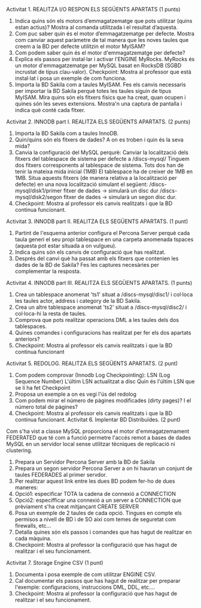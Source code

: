 Activitat 1. REALITZA I/O RESPON ELS SEGÜENTS APARTATS (1 punts)

1. Indica quins són els motors d’emmagatzematge que pots utilitzar (quins estan actius)? Mostra al comanda utilitzada i el resultat d’aquesta.
2. Com puc saber quin és el motor d’emmagatzematge per defecte. Mostra com canviar aquest paràmetre de tal manera que les noves taules que creem a la BD per defecte utilitzin el motor MyISAM?
3. Com podem saber quin és el motor d'emmagatzematge per defecte?
4. Explica els passos per instal·lar i activar l'ENGINE MyRocks. MyRocks és un motor d'emmagatzematge per MySQL basat en RocksDB (SGBD incrustat de tipus clau-valor).
Checkpoint: Mostra al professor que està instal·lat i posa un exemple de com funciona.
5. Importa la BD Sakila com a taules MyISAM. Fes els canvis necessaris per importar la BD Sakila perquè totes les taules siguin de tipus MyISAM. 
Mira quins són els fitxers físics que ha creat, quan ocupen i quines són les seves extensions. Mostra'n una captura de pantalla i indica què conté cada fitxer.

Activitat 2. INNODB part I. REALITZA ELS SEGÜENTS APARTATS. (2 punts)

1. Importa la BD Sakila com a taules InnoDB. 
2. Quin/quins són els fitxers de dades? A on es troben i quin és la seva mida?
3. Canvia la configuració del MySQL perqurè:
Canviar la localització dels fitxers del tablespace de sistema per defecte a /discs-mysql/
Tinguem dos fitxers corresponents al tablespace de sistema.
Tots dos han de tenir la mateixa mida inicial (1MB) 
El tablespace ha de creixer de 1MB en 1MB.
Situa aquests fitxers (de manera relativa a la localització per defecte) en una nova localització simulant el següent:
/discs-mysql/disk1/primer fitxer de dades → simularà un disc dur
/discs-mysql/disk2/segon fitxer de dades → simularà un segon disc dur.
4. Checkpoint: Mostra al professor els canvis realitzats i que la BD continua funcionant.


Activitat 3. INNODB part II. REALITZA ELS SEGÜENTS APARTATS. (1 punt)

1. Partint de l'esquema anterior configura el Percona Server perquè cada taula generi el seu propi tablespace en una carpeta anomenada tspaces (aquesta pot estar situada a on vulgueu). 
1. Indica quins són els canvis de configuració que has realitzat.
2. Després del canvi què ha passat amb els fitxers que contenien les dades de la BD de Sakila? Fes les captures necesàries per complementar la resposta.

Activitat 4. INNODB part III. REALITZA ELS SEGÜENTS APARTATS. (1 punts)

1. Crea un tablespace anomenat 'ts1' situat a /discs-mysql/disc1/ i col·loca les taules actor, address i category de la BD Sakila.
2. Crea un altre tablespace anomenat 'ts2' situat a /discs-mysql/disc2/ i col·loca-hi la resta de taules.
3. Comprova que pots realitzar operacions DML a les taules dels dos tablespaces.
4. Quines comandes i configuracions has realitzat per fer els dos apartats anteriors?
5. Checkpoint: Mostra al professor els canvis realitzats i que la BD continua funcionant

Activitat 5. REDOLOG. REALITZA ELS SEGÜENTS APARTATS. (2 punt)

1. Com podem comprovar (Innodb Log Checkpointing):
LSN (Log Sequence Number)
L'últim LSN actualitzat a disc
Quin és l'últim LSN que se li ha fet Checkpoint
2. Proposa un exemple a on es vegi l'ús del redolog
3. Com podem mirar el número de pàgines modificades (dirty pages)? I el número total de pàgines?
4. Checkpoint: Mostra al professor els canvis realitzats i que la BD continua funcionant.
Activitat 6. Implentar BD Distribuïdes. (2 punt)

Com s'ha vist a classe MySQL proporciona el motor d'emmagatzemament FEDERATED que té com a funció permetre l'accés remot a bases de dades MySQL en un servidor local sense utilitzar tècniques de replicació ni clustering.


1. Prepara un Servidor Percona Server amb la BD de Sakila
2. Prepara un segon servidor Percona Server a on hi hauran un conjunt de taules FEDERADES al primer servdor.
3. Per realitzar aquest link entre les dues BD podem fer-ho de dues maneres:
1. Opció1: especificar TOTA la cadena de connexió a CONNECTION 
2. Opció2: especifficar una connexió a un server a CONNECTION que prèviament s'ha creat mitjançant CREATE SERVER
3. Posa un exemple de 2 taules de cada opció. 
Tingues en compte els permisos a nivell de BD i de SO així com temes de seguretat com firewalls, etc...
4. Detalla quines són els passos i comandes que has hagut de realitzar en cada màquina.
4. Checkpoint: Mostra al professor la configuració que has hagut de realitzar i el seu funcionament.

Activitat 7. Storage Engine CSV (1 punt)
1. Documenta i posa exemple de com utilitzar ENGINE CSV.
2. Cal documentar els passos que has hagut de realitzar per preparar l'exemple: configuracions, instruccions DML, DDL, etc....
3. Checkpoint: Mostra al professor la configuració que has hagut de realitzar i el seu funcionament.
